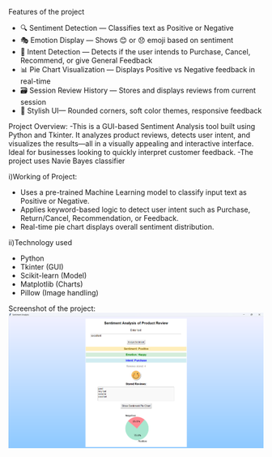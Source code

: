 Features of the project

- 🔍 Sentiment Detection — Classifies text as Positive or Negative
- 🎭 Emotion Display — Shows 😊 or 😞 emoji based on sentiment
- 🎯 Intent Detection — Detects if the user intends to Purchase, Cancel, Recommend, or give General Feedback
- 📊 Pie Chart Visualization — Displays Positive vs Negative feedback in real-time
- 🗃 Session Review History — Stores and displays reviews from current session
- 🎨 Stylish UI— Rounded corners, soft color themes, responsive feedback


Project Overview:
    -This is a GUI-based Sentiment Analysis tool built using Python and Tkinter. It analyzes product reviews, detects user intent, and visualizes the results—all in a visually appealing and interactive interface.        Ideal for businesses looking to quickly interpret customer feedback.
    -The project uses Navie Bayes classifier

  i)Working of Project:
  - Uses a pre-trained Machine Learning model to classify input text as Positive or Negative.
  - Applies keyword-based logic to detect user intent such as Purchase, Return/Cancel,   Recommendation, or Feedback.
  - Real-time pie chart displays overall sentiment distribution.
  
  ii)Technology used
  - Python
  - Tkinter (GUI)
  - Scikit-learn (Model)
  - Matplotlib (Charts)
  - Pillow (Image handling)

Screenshot of the project:
![App Screenshot](sentiment_analysis_project_screenshot.png)
